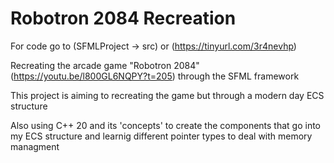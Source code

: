 # Robotron 2084 Recreation

For code go to (SFMLProject -> src) or (https://tinyurl.com/3r4nevhp)

Recreating the arcade game "Robotron 2084" (https://youtu.be/l800GL6NQPY?t=205) through the SFML framework

This project is aiming to recreating the game but through a modern day ECS structure

Also using C++ 20 and its 'concepts' to create the components that go into my ECS structure and learnig different pointer types to deal with memory managment
